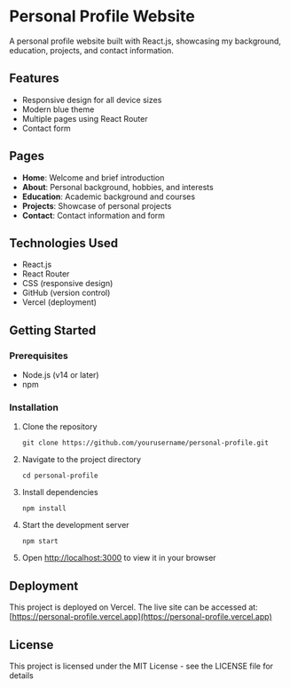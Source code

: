 # Personal Profile Website

A personal profile website built with React.js, showcasing my background, education, projects, and contact information.

## Features

- Responsive design for all device sizes
- Modern blue theme
- Multiple pages using React Router
- Contact form

## Pages

- **Home**: Welcome and brief introduction
- **About**: Personal background, hobbies, and interests
- **Education**: Academic background and courses
- **Projects**: Showcase of personal projects
- **Contact**: Contact information and form

## Technologies Used

- React.js
- React Router
- CSS (responsive design)
- GitHub (version control)
- Vercel (deployment)

## Getting Started

### Prerequisites

- Node.js (v14 or later)
- npm

### Installation

1. Clone the repository
   ```
   git clone https://github.com/yourusername/personal-profile.git
   ```

2. Navigate to the project directory
   ```
   cd personal-profile
   ```

3. Install dependencies
   ```
   npm install
   ```

4. Start the development server
   ```
   npm start
   ```

5. Open [http://localhost:3000](http://localhost:3000) to view it in your browser

## Deployment

This project is deployed on Vercel. The live site can be accessed at:
[https://personal-profile.vercel.app](https://personal-profile.vercel.app)

## License

This project is licensed under the MIT License - see the LICENSE file for details
